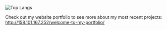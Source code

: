 ![Top Langs](https://github-readme-stats.vercel.app/api/top-langs/?username=aizej&theme=tokyonight)

Check out my website portfolio to see more about my most recent projects: http://158.101.167.252/welcome-to-my-portfolio/
